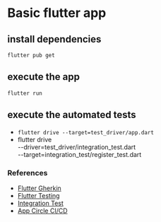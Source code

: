 # Basic flutter app

## install dependencies
```flutter pub get```

## execute the app
```flutter run```

## execute the automated tests
- ```flutter drive --target=test_driver/app.dart```
- flutter drive \
    --driver=test_driver/integration_test.dart \
    --target=integration_test/register_test.dart
### References
- [Flutter Gherkin](https://github.com/caarizam/flutter_gherkin.git)
- [Flutter Testing](https://flutter.dev/docs/testing)
- [Integration Test](https://flutter.dev/docs/testing/integration-tests)
- [App Circle CI/CD](https://appcircle.io/blog/guide-to-automated-mobile-ci-cd-for-flutter-projects-with-appcircle/#testing-the-flutter-app)
